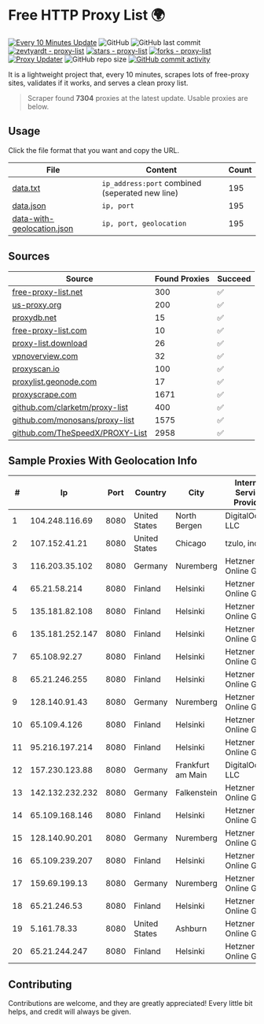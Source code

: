 
# Free HTTP Proxy List 🌍

[![Every 10 Minutes Update](https://github.com/mertguvencli/http-proxy-list/actions/workflows/main.yml/badge.svg?branch=main)](https://github.com/mertguvencli/http-proxy-list/actions/workflows/main.yml)
![GitHub](https://img.shields.io/github/license/mertguvencli/http-proxy-list)
![GitHub last commit](https://img.shields.io/github/last-commit/mertguvencli/http-proxy-list)
[![zevtyardt - proxy-list](https://img.shields.io/static/v1?label=zevtyardt&message=proxy-list&color=blue&logo=github)](https://github.com/zevtyardt/proxy-list "Go to GitHub repo")
[![stars - proxy-list](https://img.shields.io/github/stars/zevtyardt/proxy-list?style=social)](https://github.com/zevtyardt/proxy-list)
[![forks - proxy-list](https://img.shields.io/github/forks/zevtyardt/proxy-list?style=social)](https://github.com/zevtyardt/proxy-list)
[![Proxy Updater](https://github.com/zevtyardt/proxy-list/workflows/Proxy%20Updater/badge.svg)](https://github.com/zevtyardt/proxy-list/actions?query=workflow:"Proxy+Updater")
![GitHub repo size](https://img.shields.io/github/repo-size/zevtyardt/proxy-list)
[![GitHub commit activity](https://img.shields.io/github/commit-activity/m/zevtyardt/proxy-list?logo=commits)](https://github.com/zevtyardt/proxy-list/commits/main)

It is a lightweight project that, every 10 minutes, scrapes lots of free-proxy sites, validates if it works, and serves a clean proxy list.

> Scraper found **7304** proxies at the latest update. Usable proxies are below.

## Usage

Click the file format that you want and copy the URL.

|File|Content|Count|
|----|-------|-----|
|[data.txt](https://raw.githubusercontent.com/mertguvencli/http-proxy-list/main/proxy-list/data.txt)|`ip_address:port` combined (seperated new line)|195|
|[data.json](https://raw.githubusercontent.com/mertguvencli/http-proxy-list/main/proxy-list/data.json)|`ip, port`|195|
|[data-with-geolocation.json](https://raw.githubusercontent.com/mertguvencli/http-proxy-list/main/proxy-list/data-with-geolocation.json)|`ip, port, geolocation`|195|

## Sources

|Source|Found Proxies|Succeed|
|------|-------------|-------|
|[free-proxy-list.net](https://free-proxy-list.net)|300|✅|
|[us-proxy.org](https://www.us-proxy.org)|200|✅|
|[proxydb.net](http://proxydb.net)|15|✅|
|[free-proxy-list.com](https://free-proxy-list.com/?page=&port=&type%5B%5D=http&type%5B%5D=https&up_time=0&search=Search)|10|✅|
|[proxy-list.download](https://www.proxy-list.download/HTTP)|26|✅|
|[vpnoverview.com](https://vpnoverview.com/privacy/anonymous-browsing/free-proxy-servers)|32|✅|
|[proxyscan.io](https://www.proxyscan.io)|100|✅|
|[proxylist.geonode.com](https://proxylist.geonode.com/api/proxy-list?limit=300&page=1&sort_by=lastChecked&sort_type=desc&protocols=http,https)|17|✅|
|[proxyscrape.com](https://api.proxyscrape.com/v2/?request=displayproxies&protocol=http&timeout=10000&country=all&ssl=all&anonymity=all)|1671|✅|
|[github.com/clarketm/proxy-list](https://raw.githubusercontent.com/clarketm/proxy-list/master/proxy-list-raw.txt)|400|✅|
|[github.com/monosans/proxy-list](https://raw.githubusercontent.com/monosans/proxy-list/main/proxies/http.txt)|1575|✅|
|[github.com/TheSpeedX/PROXY-List](https://raw.githubusercontent.com/TheSpeedX/PROXY-List/master/http.txt)|2958|✅|


## Sample Proxies With Geolocation Info

|#|Ip|Port|Country|City|Internet Service Provider|
|-|--|----|-------|----|-------------------------|
|1|104.248.116.69|8080|United States|North Bergen|DigitalOcean, LLC|
|2|107.152.41.21|8080|United States|Chicago|tzulo, inc.|
|3|116.203.35.102|8080|Germany|Nuremberg|Hetzner Online GmbH|
|4|65.21.58.214|8080|Finland|Helsinki|Hetzner Online GmbH|
|5|135.181.82.108|8080|Finland|Helsinki|Hetzner Online GmbH|
|6|135.181.252.147|8080|Finland|Helsinki|Hetzner Online GmbH|
|7|65.108.92.27|8080|Finland|Helsinki|Hetzner Online GmbH|
|8|65.21.246.255|8080|Finland|Helsinki|Hetzner Online GmbH|
|9|128.140.91.43|8080|Germany|Nuremberg|Hetzner Online GmbH|
|10|65.109.4.126|8080|Finland|Helsinki|Hetzner Online GmbH|
|11|95.216.197.214|8080|Finland|Helsinki|Hetzner Online GmbH|
|12|157.230.123.88|8080|Germany|Frankfurt am Main|DigitalOcean, LLC|
|13|142.132.232.232|8080|Germany|Falkenstein|Hetzner Online GmbH|
|14|65.109.168.146|8080|Finland|Helsinki|Hetzner Online GmbH|
|15|128.140.90.201|8080|Germany|Nuremberg|Hetzner Online GmbH|
|16|65.109.239.207|8080|Finland|Helsinki|Hetzner Online GmbH|
|17|159.69.199.13|8080|Germany|Nuremberg|Hetzner Online GmbH|
|18|65.21.246.53|8080|Finland|Helsinki|Hetzner Online GmbH|
|19|5.161.78.33|8080|United States|Ashburn|Hetzner Online GmbH|
|20|65.21.244.247|8080|Finland|Helsinki|Hetzner Online GmbH|



## Contributing

Contributions are welcome, and they are greatly appreciated! Every
little bit helps, and credit will always be given.

